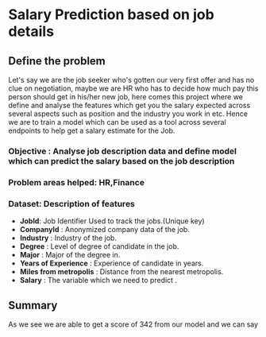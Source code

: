 # Salary Prediction based on job details
## Define the problem
Let's say we are the job seeker who's gotten our very first offer and has no clue on negotiation, maybe we are HR who has to decide how much pay this person should get in his/her new job, here comes this project where we define and analyse the features which get you the salary expected across several aspects such as position and the industry you work in etc. Hence we are to train a model which can be used as a tool across several endpoints to help get a salary estimate for the Job. 

### Objective : Analyse job description data and define model which can predict the salary based on the job description

### Problem areas helped: HR,Finance

### Dataset: Description of features
* **JobId**: Job Identifier Used to track the jobs.(Unique key)
* **CompanyId** : Anonymized company data of the job.
* **Industry** : Industry of the job.
* **Degree** : Level of degree of candidate in the job.
* **Major** : Major of the degree in.
* **Years of Experience** : Experience of candidate in years.
* **Miles from metropolis** : Distance from the nearest metropolis.
* **Salary** : The variable which we need to predict .

## Summary

As we see we are able to get a score of 342 from our model and we can say
